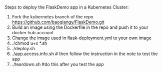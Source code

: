 Steps to deploy the FlaskDemo app in a Kubernetes Cluster:
1. Fork the kubernetes branch of the repo https://github.com/baoqiangy/FlaskDemo.git
2. Build an image using the Dockerfile in the repo and push it to your docker hub account
3. Change the image used in flask-deployment.yml to your own image
4. ./chmod u+x *.sh
5. ./deploy.sh
6. ./app.access.info.sh    # then follow the instruction in the note to test the app
7. ./teardown.sh     #do this after you test the app
